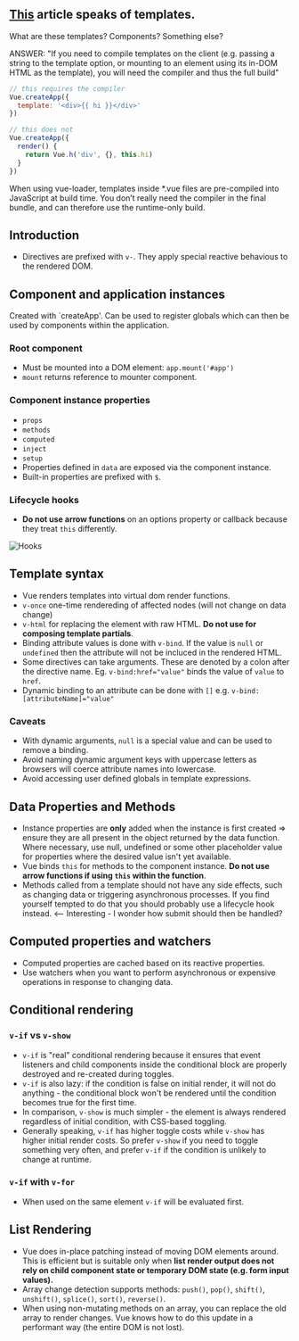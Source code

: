 ## [This](https://v3.vuejs.org/guide/installation.html#from-cdn-or-without-a-bundler) article speaks of **templates**.

What are these templates? Components? Something else?

ANSWER:
"If you need to compile templates on the client (e.g. passing a string to the template option, or mounting to an element using its in-DOM HTML as the template), you will need the compiler and thus the full build"

```javascript
// this requires the compiler
Vue.createApp({
  template: '<div>{{ hi }}</div>'
})

// this does not
Vue.createApp({
  render() {
    return Vue.h('div', {}, this.hi)
  }
})
```

When using vue-loader, templates inside *.vue files are pre-compiled into JavaScript at build time. You don’t really need the compiler in the final bundle, and can therefore use the runtime-only build.

## Introduction

- Directives are prefixed with `v-`. They apply special reactive behavious to the rendered DOM.

## Component and application instances

Created with `createApp'. Can be used to register globals which can then be used by components within the application.

### Root component

- Must be mounted into a DOM element: `app.mount('#app')`
- `mount` returns reference to mounter component.

### Component instance properties

- `props`
- `methods`
- `computed`
- `inject`
- `setup`
- Properties defined in `data` are exposed via the component instance.
- Built-in properties are prefixed with `$`.

### Lifecycle hooks

- **Do not use arrow functions** on an options property or callback because they treat `this` differently.

![Hooks](https://v3.vuejs.org/images/lifecycle.svg)

## Template syntax

- Vue renders templates into virtual dom render functions.
- `v-once` one-time rendereding of affected nodes (will not change on data change)
- `v-html` for replacing the element with raw HTML. **Do not use for composing template partials**.
- Binding attribute values is done with `v-bind`. If the value is `null` or `undefined` then the attribute will not be
incluced in the rendered HTML.
- Some directives can take arguments. These are denoted by a colon after the directive name. Eg. `v-bind:href="value"` binds
the value of `value` to `href`.
- Dynamic binding to an attribute can be done with `[]` e.g. `v-bind:[attributeName]="value"`

### Caveats

- With dynamic arguments, `null` is a special value and can be used to remove a binding.
- Avoid naming dynamic argument keys with uppercase letters as browsers will coerce attribute names into lowercase.
- Avoid accessing user defined globals in template expressions.

## Data Properties and Methods

- Instance properties are **only** added when the instance is first created => ensure they are all present in the object returned by the data function. Where necessary, use null, undefined or some other placeholder value for properties where the desired value isn't yet available.
- Vue binds `this` for methods to the component instance. **Do not use arrow functions if using `this` within the function**.
- Methods called from a template should not have any side effects, such as changing data or triggering asynchronous processes. If you find yourself tempted to do that you should probably use a lifecycle hook instead. <-- Interesting - I wonder how submit should then be handled?

## Computed properties and watchers

- Computed properties are cached based on its reactive properties.
- Use watchers when you want to perform asynchronous or expensive operations in response to changing data.

## Conditional rendering

### `v-if` vs `v-show`

- `v-if` is "real" conditional rendering because it ensures that event listeners and child components inside the conditional block are properly destroyed and re-created during toggles.
- `v-if` is also lazy: if the condition is false on initial render, it will not do anything - the conditional block won't be rendered until the condition becomes true for the first time.
- In comparison, `v-show` is much simpler - the element is always rendered regardless of initial condition, with CSS-based toggling.
- Generally speaking, `v-if` has higher toggle costs while `v-show` has higher initial render costs. So prefer `v-show` if you need to toggle something very often, and prefer `v-if` if the condition is unlikely to change at runtime.

###  `v-if` with `v-for`

- When used on the same element `v-if` will be evaluated first.

## List Rendering

- Vue does in-place patching instead of moving DOM elements around. This is efficient but is suitable only when **list render output does not rely on child component state or temporary DOM state (e.g. form input values).**
- Array change detection supports methods: `push()`, `pop()`, `shift()`, `unshift()`, `splice()`, `sort()`, `reverse()`.
- When using non-mutating methods on an array, you can replace the old array to render changes. Vue knows how to do this update in a performant way (the entire DOM is not lost).